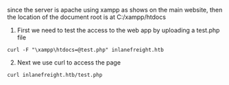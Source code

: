 since the server is apache using xampp as shows on the main website, then the location of the document root is at C:/xampp/htdocs
1. First we need to test the access to the web app by uploading a test.php file
```
curl -F "\xampp\htdocs=@test.php" inlanefreight.htb
```
2. Next we use curl to access the page
```
curl inlanefreight.htb/test.php
```
